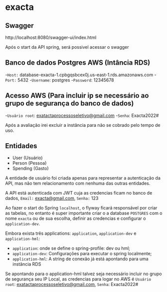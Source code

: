# exacta

## Swagger
http://localhost:8080/swagger-ui/index.html

Após o start da API spring, será possivel acessar o swagger

## Banco de dados Postgres AWS (Intância RDS)
  -`Host:` database-exacta-1.cpbgqsbcex0j.us-east-1.rds.amazonaws.com
  -`Port:` 5432
  -`Username`: postgres
  -`Password`: 12345678

## Acesso AWS (Para incluir ip se necessário ao grupo de segurança do banco de dados)
  -`Usuário root`: exatactaprocessoseletivo@gmail.com
  -`Senha`: Exacta2022#

Após a avaliação irei excluir a instância para não se cobrado pelo tempo de uso.

## Entidades
  - User (Usuário)
  - Person (Pessoa)
  - Spending (Gasto)
  
A entidade de usuário foi criada apenas para representar a autenticação da API, mas não tem relacionamento com nenhuma das outras entidades.

A API está autenticada com JWT cuja as credencias ficam no banco de dados, `Email:` exacta@gmail.com, `Senha:` 123

Ao fazer o start do Spring `localhost`, o flyway ficará responsável por criar as tabelas, no entanto é super importante criar o a database `POSTGRES` com o nome `exacta` ou de sua escolha, definir as credencias e configurar o `application-dev`.

Embora exista três applications: `application`, `application-dev` e `application-hml`:
  - `application`: onde se define o spring-profile: dev ou hml;
  - `application-dev`: Configurações para executar o spring localmente;
  - `application-hml`: A string de conexão já está apontando para uma instância RDS

Se apontando para o application-hml talvez seja necessário incluir no grupo de segurança seu IP Local, as credencias para logar no AWS é `Usuário root`: exatactaprocessoseletivo@gmail.com, `Senha`: Exacta2022#

